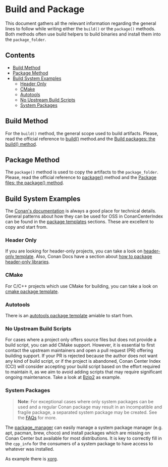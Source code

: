 # Build and Package

This document gathers all the relevant information regarding the general lines to follow while writing either the `build()` or the `package()` methods.
Both methods often use build helpers to build binaries and install them into the `package_folder`.

<!-- toc -->
## Contents

  * [Build Method](#build-method)
  * [Package Method](#package-method)
  * [Build System Examples](#build-system-examples)
    * [Header Only](#header-only)
    * [CMake](#cmake)
    * [Autotools](#autotools)
    * [No Upstream Build Scripts](#no-upstream-build-scripts)
    * [System Packages](#system-packages)<!-- endToc -->

## Build Method

For the `build()` method, the general scope used to build artifacts. Please, read
the official reference to [build()](https://docs.conan.io/2/reference/conanfile/methods/build.html) method.and the
[Build packages: the build() method](https://docs.conan.io/2/tutorial/creating_packages/build_packages.html).

## Package Method

The `package()` method is used to copy the artifacts to the `package_folder`. Please, read the official reference to
[package()](https://docs.conan.io/2/reference/conanfile/methods/package.html) method and the
[Package files: the package() method](https://docs.conan.io/2/tutorial/creating_packages/package_method.html).

## Build System Examples

The [Conan's documentation](https://docs.conan.io) is always a good place for technical details.
General patterns about how they can be used for OSS in ConanCenterIndex can be found in the
[package templates](../package_templates/README.md) sections. These are excellent to copy and start from.

### Header Only

If you are looking for header-only projects, you can take a look on [header-only template](../package_templates/header_only).
Also, Conan Docs have a section about [how to package header-only libraries](https://docs.conan.io/2/tutorial/creating_packages/other_types_of_packages/header_only_packages.html).

### CMake

For C/C++ projects which use CMake for building, you can take a look on [cmake package template](../package_templates/cmake_package).

### Autotools

There is an [autotools package template](../package_templates/autotools_package/) amiable to start from.

### No Upstream Build Scripts

For cases where a project only offers source files but does not provide a build script, you can add CMake support.
However, it is essential to first contact the upstream maintainers and open a pull request (PR) offering building support.
If your PR is rejected because the author does not want any kind of build script, or if the project is abandoned, Conan Center Index (CCI) will consider accepting your build script based on the effort required to maintain it, as we aim to avoid adding scripts that may require significant ongoing maintenance.
Take a look at [Bzip2](https://github.com/conan-io/conan-center-index/blob/master/recipes/bzip2/all/CMakeLists.txt) as example.

### System Packages

> **Note**: For exceptional cases where only system packages can be used and a regular Conan package may result in an incompatible and fragile package, a separated system package may be created. See the [FAQs](../faqs.md#can-i-install-packages-from-the-system-package-manager) for more.

The [package_manager](https://docs.conan.io/2/reference/tools/system/package_manager.html#conan-tools-system-package-manager) can easily manage a system package manager (e.g. apt,
pacman, brew, choco) and install packages which are missing on Conan Center but available for most distributions. It is key to correctly fill in the `cpp_info` for the consumers of a system package to have access to whatever was installed.

As example there is [xorg](https://github.com/conan-io/conan-center-index/blob/master/recipes/xorg/all/conanfile.py).